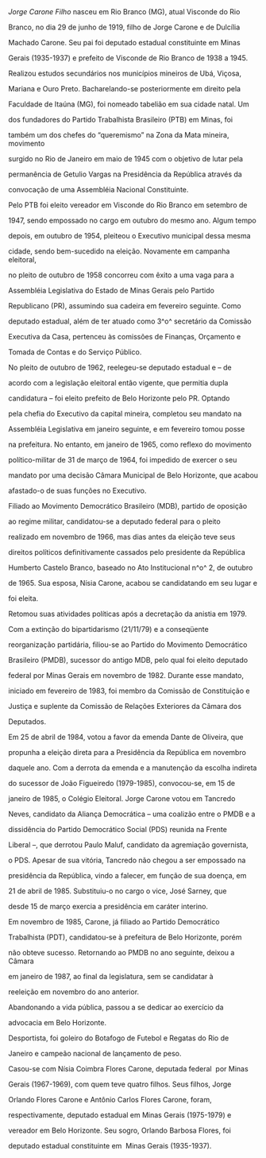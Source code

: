 

 



*Jorge Carone Filho* nasceu em Rio Branco (MG), atual Visconde do Rio

Branco, no dia 29 de junho de 1919, filho de Jorge Carone e de Dulcília

Machado Carone. Seu pai foi deputado estadual constituinte em Minas

Gerais (1935-1937) e prefeito de Visconde de Rio Branco de 1938 a 1945.



Realizou estudos secundários nos municípios mineiros de Ubá, Viçosa,

Mariana e Ouro Preto. Bacharelando-se posteriormente em direito pela

Faculdade de Itaúna (MG), foi nomeado tabelião em sua cidade natal. Um

dos fundadores do Partido Trabalhista Brasileiro (PTB) em Minas, foi

também um dos chefes do “queremismo” na Zona da Mata mineira, movimento

surgido no Rio de Janeiro em maio de 1945 com o objetivo de lutar pela

permanência de Getulio Vargas na Presidência da República através da

convocação de uma Assembléia Nacional Constituinte.



Pelo PTB foi eleito vereador em Visconde do Rio Branco em setembro de

1947, sendo empossado no cargo em outubro do mesmo ano. Algum tempo

depois, em outubro de 1954, pleiteou o Executivo municipal dessa mesma

cidade, sendo bem-sucedido na eleição. Novamente em campanha eleitoral,

no pleito de outubro de 1958 concorreu com êxito a uma vaga para a

Assembléia Legislativa do Estado de Minas Gerais pelo Partido

Republicano (PR), assumindo sua cadeira em fevereiro seguinte. Como

deputado estadual, além de ter atuado como 3^o^ secretário da Comissão

Executiva da Casa, pertenceu às comissões de Finanças, Orçamento e

Tomada de Contas e do Serviço Público.



No pleito de outubro de 1962, reelegeu-se deputado estadual e – de

acordo com a legislação eleitoral então vigente, que permitia dupla

candidatura – foi eleito prefeito de Belo Horizonte pelo PR. Optando

pela chefia do Executivo da capital mineira, completou seu mandato na

Assembléia Legislativa em janeiro seguinte, e em fevereiro tomou posse

na prefeitura. No entanto, em janeiro de 1965, como reflexo do movimento

político-militar de 31 de março de 1964, foi impedido de exercer o seu

mandato por uma decisão Câmara Municipal de Belo Horizonte, que acabou

afastado-o de suas funções no Executivo.



Filiado ao Movimento Democrático Brasileiro (MDB), partido de oposição

ao regime militar, candidatou-se a deputado federal para o pleito

realizado em novembro de 1966, mas dias antes da eleição teve seus

direitos políticos definitivamente cassados pelo presidente da República

Humberto Castelo Branco, baseado no Ato Institucional n^o^ 2, de outubro

de 1965. Sua esposa, Nísia Carone, acabou se candidatando em seu lugar e

foi eleita.



Retomou suas atividades políticas após a decretação da anistia em 1979.

Com a extinção do bipartidarismo (21/11/79) e a conseqüente

reorganização partidária, filiou-se ao Partido do Movimento Democrático

Brasileiro (PMDB), sucessor do antigo MDB, pelo qual foi eleito deputado

federal por Minas Gerais em novembro de 1982. Durante esse mandato,

iniciado em fevereiro de 1983, foi membro da Comissão de Constituição e

Justiça e suplente da Comissão de Relações Exteriores da Câmara dos

Deputados.



Em 25 de abril de 1984, votou a favor da emenda Dante de Oliveira, que

propunha a eleição direta para a Presidência da República em novembro

daquele ano. Com a derrota da emenda e a manutenção da escolha indireta

do sucessor de João Figueiredo (1979-1985), convocou-se, em 15 de

janeiro de 1985, o Colégio Eleitoral. Jorge Carone votou em Tancredo

Neves, candidato da Aliança Democrática – uma coalizão entre o PMDB e a

dissidência do Partido Democrático Social (PDS) reunida na Frente

Liberal –, que derrotou Paulo Maluf, candidato da agremiação governista,

o PDS. Apesar de sua vitória, Tancredo não chegou a ser empossado na

presidência da República, vindo a falecer, em função de sua doença, em

21 de abril de 1985. Substituiu-o no cargo o vice, José Sarney, que

desde 15 de março exercia a presidência em caráter interino.



Em novembro de 1985, Carone, já filiado ao Partido Democrático

Trabalhista (PDT), candidatou-se à prefeitura de Belo Horizonte, porém

não obteve sucesso. Retornando ao PMDB no ano seguinte, deixou a Câmara

em janeiro de 1987, ao final da legislatura, sem se candidatar à

reeleição em novembro do ano anterior.



Abandonando a vida pública, passou a se dedicar ao exercício da

advocacia em Belo Horizonte.



Desportista, foi goleiro do Botafogo de Futebol e Regatas do Rio de

Janeiro e campeão nacional de lançamento de peso.



Casou-se com Nísia Coimbra Flores Carone, deputada federal  por Minas

Gerais (1967-1969), com quem teve quatro filhos. Seus filhos, Jorge

Orlando Flores Carone e Antônio Carlos Flores Carone, foram,

respectivamente, deputado estadual em Minas Gerais (1975-1979) e

vereador em Belo Horizonte. Seu sogro, Orlando Barbosa Flores, foi

deputado estadual constituinte em  Minas Gerais (1935-1937).



 



